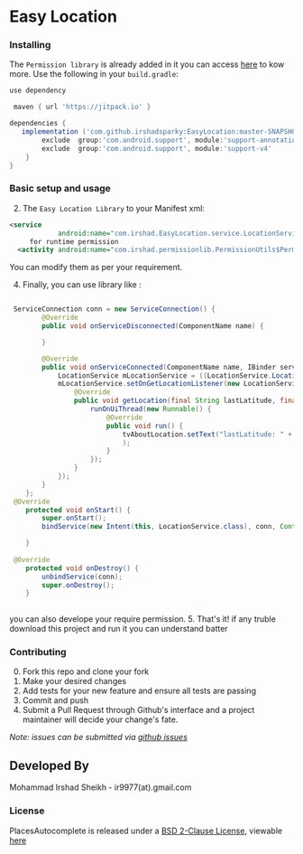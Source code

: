 # Easy Location



### Installing

The `Permission library` is already added in it you can access [here](https://github.com/irshadsparky/PermissionExample) to kow more.
Use the following in your `build.gradle`:

```groovy
use dependency

 maven { url 'https://jitpack.io' }

dependencies {
   implementation ('com.github.irshadsparky:EasyLocation:master-SNAPSHOT') {
        exclude  group:'com.android.support', module:'support-annotations'
        exclude  group:'com.android.support', module:'support-v4'
    }
}
```

### Basic setup and usage


2. The `Easy Location Library` to your Manifest xml:
```xml
<service
            android:name="com.irshad.EasyLocation.service.LocationService"android:launchMode="singleTop" />
     for runtime permission       
  <activity android:name="com.irshad.permissionlib.PermissionUtils$PermissionActivity" />
```
   
 You can modify them as per your requirement.
    
4. Finally, you can use library like :

```java

 ServiceConnection conn = new ServiceConnection() {
        @Override
        public void onServiceDisconnected(ComponentName name) {

        }

        @Override
        public void onServiceConnected(ComponentName name, IBinder service) {
            LocationService mLocationService = ((LocationService.LocationBinder) service).getService();
            mLocationService.setOnGetLocationListener(new LocationService.OnGetLocationListener() {
                @Override
                public void getLocation(final String lastLatitude, final String lastLongitude, final String latitude, final String longitude, final String country, final String locality, final String street) {
                    runOnUiThread(new Runnable() {
                        @Override
                        public void run() {
                            tvAboutLocation.setText("lastLatitude: " + lastLatitude + "lastLongitude: " + lastLongitude + "latitude: " + latitude + "longitude: " + longitude + "getCountryName: " + country + "getLocality: " + locality + "getStreet: " + street
                            );
                        }
                    });
                }
            });
        }
    };
 @Override
    protected void onStart() {
        super.onStart();
        bindService(new Intent(this, LocationService.class), conn, Context.BIND_AUTO_CREATE);

    }
    
 @Override
    protected void onDestroy() {
        unbindService(conn);
        super.onDestroy();
    }
    
```
you can also develope your require permission.
5. That's it! if any truble download this project and run it you can understand batter

### Contributing

0. Fork this repo and clone your fork
0. Make your desired changes
0. Add tests for your new feature and ensure all tests are passing
0. Commit and push
0. Submit a Pull Request through Github's interface and a project maintainer will
decide your change's fate.

_Note: issues can be submitted via [github issues](https://github.com/irshadsparky/EasyLocationExample/issues/new)_

Developed By
------------
Mohammad Irshad Sheikh - ir9977(at).gmail.com

### License

PlacesAutocomplete is released under a [BSD 2-Clause License](http://opensource.org/licenses/BSD-2-Clause), viewable [here](LICENSE.txt)
